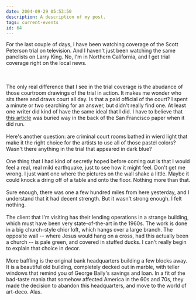 ```yaml
---
date: 2004-09-29 05:53:50
description: A description of my post.
tags: current-events
id: 64
---
```

For the last couple of days, I have been watching coverage of the Scott Peterson trial on television.  And I haven't just been watching the same panelists on Larry King.  No, I'm in Northern California, and I get trial coverage right on the local news.
<!--more--><br /><br />The only real difference that I see in the trial coverage is the abudance of those courtroom drawings of the trial in action.  It makes me wonder who sits there and draws court all day.  Is that a paid official of the court?  I spent a minute or two searching for an answer, but didn't really find one.  At least one writer did kind of have the same ideal that I did.  I have to believe that <a HREF="http://www.sfexaminer.com/article/index.cfm/i/021304n_peterson" class="mainbox" frame="_blank">this article</a> was buried way in the back of the San Francisco paper when it did run.<br />
<br />
Here's another question:  are criminal court rooms bathed in wierd light that make it the right choice for the artists to use all of those pastel colors?  Wasn't there anything in the trial that appeared in dark blue?<br />
<br />
One thing that I had kind of secretly hoped before coming out is that I would feel a real, real mild earthquake, just to see how it might feel.  Don't get me wrong.  I just want one where the pictures on the wall shake a little.  Maybe it could knock a dring off of a table and onto the floor.  Nothing more than that.<br />
<br />
Sure enough, there was one a few hundred miles from here yesterday, and I understand that it had decent strength.  But it wasn't strong enough.  I felt nothing.<br />
<br />
The client that I'm visiting has their lending operations in a strange building, which must have been very state-of-the-art in the 1960s.  The work is done in a big church-style chior loft, which hangs over a large branch.  The opposite wall -- where Jesus would hang on a cross, had this actually been a church -- is pale green, and covered in stuffed ducks. I can't really begin to explain that choice in decor.<br />
<br />
More baffling is the original bank headquarters building a few blocks away.  It is a beautiful old building, completely decked out in marble, with teller windows that remind you of George Baily's savings and loan.  In a fit of the bad-taste mania that somehow affected America in the 60s and 70s, they made the decision to abandon this headquarters, and move to the world of art-deco.  Alas.
